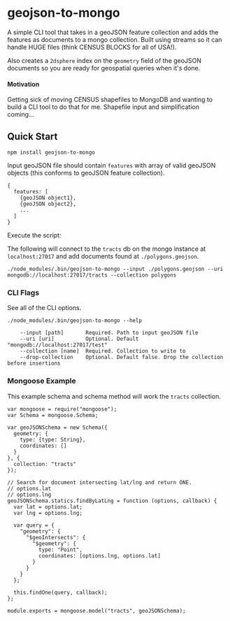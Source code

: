 
# geojson-to-mongo

A simple CLI tool that takes in a geoJSON feature collection and adds the features as documents to a mongo collection. Built using streams so it can handle HUGE files (think CENSUS BLOCKS for all of USA!).

Also creates a `2dsphere` index on the `geometry` field of the geoJSON documents so you are ready for geospatial queries when it's done.

#### Motivation

Getting sick of moving CENSUS shapefiles to MongoDB and wanting to build a CLI tool to do that for me.
Shapefile input and simplification coming...

## Quick Start

```
npm install geojson-to-mongo
```

Input geoJSON file should contain `features` with array of valid geoJSON objects (this conforms to geoJSON feature collection).

```
{
  features: [
    {geoJSON object1},
    {geoJSON object2},
    ...
  ]
}
```

Execute the script:

The following will connect to the `tracts` db on the mongo instance at `localhost:27017` and add documents found at `./polygons.geojson`.

```
./node_modules/.bin/geojson-to-mongo --input ./polygons.geojson --uri mongodb://localhost:27017/tracts --collection polygons
```

### CLI Flags

See all of the CLI options.

`./node_modules/.bin/geojson-to-mongo --help`

```
    --input [path]       Required. Path to input geoJSON file
    --uri [uri]          Optional. Default "mongodb://localhost:27017/test"
    --collection [name]  Required. Collection to write to
    --drop-collection    Optional. Default false. Drop the collection before insertions
```

### Mongoose Example

This example schema and schema method will work the `tracts` collection.

```
var mongoose = require("mongoose");
var Schema = mongoose.Schema;

var geoJSONSchema = new Schema({
  geometry: {
    type: {type: String},
    coordinates: []
  }
}, {
  collection: "tracts"
});

// Search for document intersecting lat/lng and return ONE.
// options.lat
// options.lng
geoJSONSchema.statics.findByLatLng = function (options, callback) {
  var lat = options.lat;
  var lng = options.lng;

  var query = {
    "geometry": {
      "$geoIntersects": {
        "$geometry": {
          type: "Point",
          coordinates: [options.lng, options.lat]
        }
      }
    }
  };

  this.findOne(query, callback);
};

module.exports = mongoose.model("tracts", geoJSONSchema);
```

